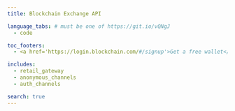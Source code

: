```yaml
---
title: Blockchain Exchange API

language_tabs: # must be one of https://git.io/vQNgJ
  - code

toc_footers:
  - <a href='https://login.blockchain.com/#/signup'>Get a free wallet</a>

includes:
  - retail_gateway
  - anonymous_channels
  - auth_channels

search: true
---
```

